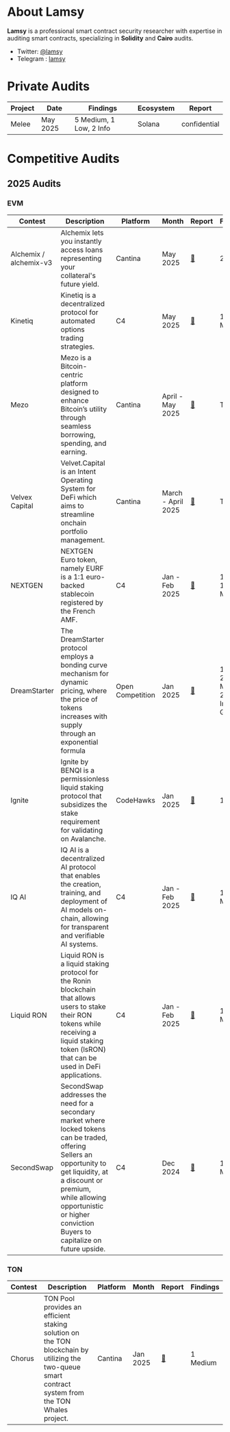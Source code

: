 # About Lamsy

**Lamsy** is a professional smart contract security researcher with expertise in auditing smart contracts, specializing in **Solidity** and **Cairo** audits.

- Twitter: [@lamsy](https://x.com/lamsyhay)
- Telegram : [lamsy](https://t.me/lasykay)

# Private Audits

| Project | Date     | Findings                | Ecosystem | Report       |
| ------- | -------- | ----------------------- | --------- | ------------ |
| Melee   | May 2025 | 5 Medium, 1 Low, 2 Info | Solana    | confidential |

# Competitive Audits

## 2025 Audits

### EVM

| Contest                | Description                                                                                                                                                                                                                                                  | Platform         | Month              | Report                                                                                                         | Findings                               |
| ---------------------- | ------------------------------------------------------------------------------------------------------------------------------------------------------------------------------------------------------------------------------------------------------------ | ---------------- | ------------------ | -------------------------------------------------------------------------------------------------------------- | -------------------------------------- |
| Alchemix / alchemix-v3 | Alchemix lets you instantly access loans representing your collateral's future yield.                                                                                                                                                                        | Cantina          | May 2025           | [📄](https://cantina.xyz/competitions/e68909e6-3491-4a94-a707-ecf0c89cf72a)                                    | 2 High                                 |
| Kinetiq                | Kinetiq is a decentralized protocol for automated options trading strategies.                                                                                                                                                                                | C4               | May 2025           | [📄](https://code4rena.com/audits/2025-04-kinetiq)                                                             | 1 Medium                               |
| Mezo                   | Mezo is a Bitcoin-centric platform designed to enhance Bitcoin’s utility through seamless borrowing, spending, and earning.                                                                                                                                  | Cantina          | April - May 2025   | [📄](https://cantina.xyz/competitions/e757364c-1f68-4ec5-94f6-c6b3c2e80c6d)                                    | TBD                                    |
| Velvex Capital         | Velvet.Capital is an Intent Operating System for DeFi which aims to streamline onchain portfolio management.                                                                                                                                                 | Cantina          | March - April 2025 | [📄](https://cantina.xyz/competitions/8cf9c7a0-a7a6-446a-8577-1e2c254eb5a8)                                    | TBD                                    |
| NEXTGEN                | NEXTGEN Euro token, namely EURF is a 1:1 euro-backed stablecoin registered by the French AMF.                                                                                                                                                                | C4               | Jan - Feb 2025     | [📄](https://code4rena.com/reports/2025-01-next-generation)                                                    | 1 High, 1 Medium                       |
| DreamStarter           | The DreamStarter protocol employs a bonding curve mechanism for dynamic pricing, where the price of tokens increases with supply through an exponential formula                                                                                              | Open Competition | Jan 2025           | [📄](./reports/DreamStarter-Audit.pdf)                                                                         | 1 High, 2 Medium, 2 Low, 4 Info, 4 Gas |
| Ignite                 | Ignite by BENQI is a permissionless liquid staking protocol that subsidizes the stake requirement for validating on Avalanche.                                                                                                                               | CodeHawks        | Jan 2025           | [📄](https://codehawks.cyfrin.io/c/2025-01-benqi/results/?lt=contest&page=7&sc=reward&sj=reward&t=leaderboard) | 1 Low                                  |
| IQ AI                  | IQ AI is a decentralized AI protocol that enables the creation, training, and deployment of AI models on-chain, allowing for transparent and verifiable AI systems.                                                                                          | C4               | Jan - Feb 2025     | [📄](https://code4rena.com/reports/2025-01-iq-ai)                                                              | 1 Medium                               |
| Liquid RON             | Liquid RON is a liquid staking protocol for the Ronin blockchain that allows users to stake their RON tokens while receiving a liquid staking token (lsRON) that can be used in DeFi applications.                                                           | C4               | Jan - Feb 2025     | [📄](https://code4rena.com/reports/2025-01-liquid-ron)                                                         | 1 Medium                               |
| SecondSwap             | SecondSwap addresses the need for a secondary market where locked tokens can be traded, offering Sellers an opportunity to get liquidity, at a discount or premium, while allowing opportunistic or higher conviction Buyers to capitalize on future upside. | C4               | Dec 2024           | [📄](https://code4rena.com/reports/2024-12-secondswap)                                                         | 1 Medium                               |

### TON

| Contest | Description                                                                                                                                         | Platform | Month    | Report                                                                      | Findings |
| ------- | --------------------------------------------------------------------------------------------------------------------------------------------------- | -------- | -------- | --------------------------------------------------------------------------- | -------- |
| Chorus  | TON Pool provides an efficient staking solution on the TON blockchain by utilizing the two-queue smart contract system from the TON Whales project. | Cantina  | Jan 2025 | [📄](https://cantina.xyz/competitions/e9e9b3e0-f213-45e4-8d05-d72bf0c8787a) | 1 Medium |
